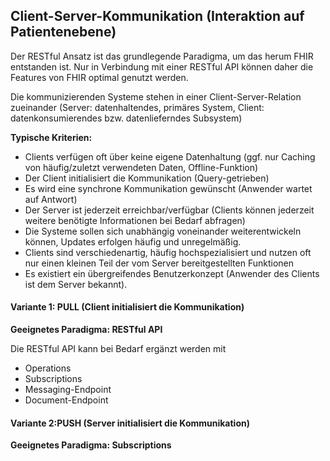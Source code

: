 ## Client-Server-Kommunikation (Interaktion auf Patientenebene)

Der RESTful Ansatz ist das grundlegende Paradigma, um das herum FHIR entstanden ist. Nur in Verbindung mit einer RESTful API können daher die Features von FHIR optimal genutzt werden. 

Die kommunizierenden Systeme stehen in einer Client-Server-Relation zueinander (Server: datenhaltendes, primäres System, Client: datenkonsumierendes bzw. datenlieferndes Subsystem) 

**Typische Kriterien:** 
* Clients verfügen oft über keine eigene Datenhaltung (ggf. nur Caching von häufig/zuletzt verwendeten Daten, Offline-Funktion) 
* Der Client initialisiert die Kommunikation (Query-getrieben) 
* Es wird eine synchrone Kommunikation gewünscht (Anwender wartet auf Antwort) 
* Der Server ist jederzeit erreichbar/verfügbar (Clients können jederzeit weitere benötigte Informationen bei Bedarf abfragen) 
* Die Systeme sollen sich unabhängig voneinander weiterentwickeln können, Updates erfolgen häufig und unregelmäßig. 
* Clients sind verschiedenartig, häufig hochspezialisiert und nutzen oft nur einen kleinen Teil der vom Server bereitgestellten Funktionen 
* Es existiert ein übergreifendes Benutzerkonzept (Anwender des Clients ist dem Server bekannt). 

#### Variante 1: PULL (Client initialisiert die Kommunikation) 

**Geeignetes Paradigma: RESTful API** 

Die RESTful API kann bei Bedarf ergänzt werden mit
* Operations 
* Subscriptions 
* Messaging-Endpoint 
* Document-Endpoint 

#### Variante 2:PUSH (Server initialisiert die Kommunikation) 

**Geeignetes Paradigma: Subscriptions** 